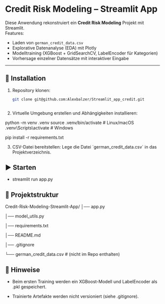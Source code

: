 # Credit Risk Modeling – Streamlit App

Diese Anwendung rekonstruiert ein **Credit Risk Modeling** Projekt mit Streamlit.  
Features:
- Laden von `german_credit_data.csv`
- Explorative Datenanalyse (EDA) mit Plotly
- Modelltraining (XGBoost + GridSearchCV, LabelEncoder für Kategorien)
- Vorhersage einzelner Datensätze mit interaktiver Eingabe

---

## 🚀 Installation

1. Repository klonen:
   ```bash
   git clone git@github.com:Alexbalzer/Streamlit_app_credit.git
   


2. Virtuelle Umgebung erstellen und Abhängigkeiten installieren:

python -m venv .venv
source .venv/bin/activate   # Linux/macOS
.venv\Scripts\activate      # Windows

pip install -r requirements.txt

3. CSV-Datei bereitstellen:
    Lege die Datei ´german_credit_data.csv´ in das Projektverzeichnis.

## ▶️ Starten

- streamlit run app.py

## 📂 Projektstruktur
Credit-Risk-Modeling-Streamlit-App/
│── app.py

│── model_utils.py

│── requirements.txt

│── README.md

│── .gitignore

└── german_credit_data.csv   # (nicht im Repo enthalten)

## 📂 Hinweise

- Beim ersten Training werden ein XGBoost-Modell und LabelEncoder als .pkl gespeichert.

- Trainierte Artefakte werden nicht versioniert (siehe .gitignore).